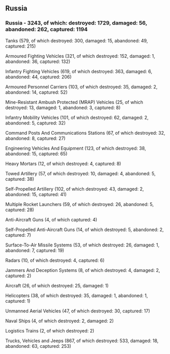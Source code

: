 
 
 ## Russia
 
 ### Russia - 3243, of which: destroyed: 1729, damaged: 56, abandoned: 262, captured: 1194

 

 

 Tanks (579, of which destroyed: 300, damaged: 15, abandoned: 49, captured: 215)

 Armoured Fighting Vehicles (321, of which destroyed: 152, damaged: 1, abandoned: 36, captured: 132)

 Infantry Fighting Vehicles (619, of which destroyed: 363, damaged: 6, abandoned: 44, captured: 206)

 Armoured Personnel Carriers (103, of which destroyed: 35, damaged: 2, abandoned: 14, captured: 52)

 Mine-Resistant Ambush Protected (MRAP) Vehicles (25, of which destroyed: 13, damaged: 1, abandoned: 3, captured: 8)

 Infantry Mobility Vehicles (101, of which destroyed: 62, damaged: 2, abandoned: 5, captured: 32)

 Command Posts And Communications Stations (67, of which destroyed: 32, abandoned: 8, captured: 27)

 Engineering Vehicles And Equipment (123, of which destroyed: 38, abandoned: 15, captured: 65)

 Heavy Mortars (12, of which destroyed: 4, captured: 8)

 Towed Artillery (57, of which destroyed: 10, damaged: 4, abandoned: 5, captured: 38)

 Self-Propelled Artillery (102, of which destroyed: 43, damaged: 2, abandoned: 15, captured: 41)

 Multiple Rocket Launchers (59, of which destroyed: 26, abandoned: 5, captured: 28)

 Anti-Aircraft Guns (4, of which captured: 4)

 Self-Propelled Anti-Aircraft Guns (14, of which destroyed: 5, abandoned: 2, captured: 7)

 Surface-To-Air Missile Systems (53, of which destroyed: 26, damaged: 1, abandoned: 7, captured: 19)

 Radars (10, of which destroyed: 4, captured: 6)

 Jammers And Deception Systems (8, of which destroyed: 4, damaged: 2, captured: 2)

 Aircraft (26, of which destroyed: 25, damaged: 1)

 Helicopters (38, of which destroyed: 35, damaged: 1, abandoned: 1, captured: 1)

 Unmanned Aerial Vehicles (47, of which destroyed: 30, captured: 17)

 Naval Ships (4, of which destroyed: 2, damaged: 2)

 Logistics Trains (2, of which destroyed: 2)

 Trucks, Vehicles and Jeeps (867, of which destroyed: 533, damaged: 18, abandoned: 63, captured: 253)

